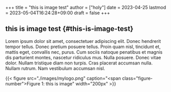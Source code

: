 +++
title = "this is image test"
author = ["holy"]
date = 2023-04-25
lastmod = 2023-05-04T16:24:28+09:00
draft = false
+++

## this is image test {#this-is-image-test}

Lorem ipsum dolor sit amet, consectetuer adipiscing elit.  Donec
hendrerit tempor tellus.  Donec pretium posuere tellus.  Proin quam
nisl, tincidunt et, mattis eget, convallis nec, purus.  Cum sociis
natoque penatibus et magnis dis parturient montes, nascetur ridiculus
mus.  Nulla posuere.  Donec vitae dolor.  Nullam tristique diam non
turpis.  Cras placerat accumsan nulla.  Nullam rutrum.  Nam vestibulum
accumsan nisl.

<a id="figure--this is image"></a>

{{< figure src="./images/mylogo.png" caption="<span class=\"figure-number\">Figure 1: </span>this is image" width="200px" >}}
